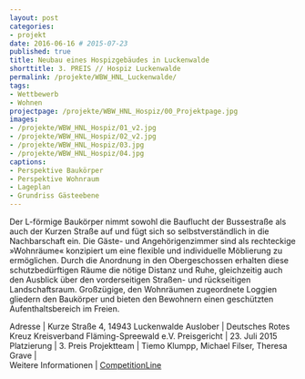 ```yaml
---
layout: post
categories:
- projekt
date: 2016-06-16 # 2015-07-23
published: true
title: Neubau eines Hospizgebäudes in Luckenwalde
shorttitle: 3. PREIS // Hospiz Luckenwalde
permalink: /projekte/WBW_HNL_Luckenwalde/
tags: 
- Wettbewerb
- Wohnen
projectpage: /projekte/WBW_HNL_Hospiz/00_Projektpage.jpg
images:
- /projekte/WBW_HNL_Hospiz/01_v2.jpg
- /projekte/WBW_HNL_Hospiz/02_v2.jpg
- /projekte/WBW_HNL_Hospiz/03.jpg
- /projekte/WBW_HNL_Hospiz/04.jpg
captions:
- Perspektive Baukörper
- Perspektive Wohnraum
- Lageplan
- Grundriss Gästeebene
---
```

Der L-förmige Baukörper nimmt sowohl die Bauflucht der Bussestraße als auch der Kurzen Straße auf und fügt sich so selbstverständlich in die Nachbarschaft ein. Die Gäste- und Angehörigenzimmer sind als rechteckige »Wohnräume« konzipiert um eine flexible und individuelle Möblierung zu ermöglichen. Durch die Anordnung in den Obergeschossen erhalten diese schutzbedürftigen Räume die nötige Distanz und Ruhe, gleichzeitig auch den Ausblick über den vorderseitigen Straßen- und rückseitigen Landschaftsraum. Großzügige, den Wohnräumen zugeordnete Loggien gliedern den Baukörper und bieten den Bewohnern einen geschützten Aufenthaltsbereich im Freien.

Adresse				|	Kurze Straße 4, 14943 Luckenwalde
Auslober			|	Deutsches Rotes Kreuz Kreisverband Fläming-Spreewald e.V.
Preisgericht		|	23. Juli 2015
Platzierung			|	3. Preis
Projektteam			|	Tiemo Klumpp, Michael Filser, Theresa Grave 
                            |    
Weitere Informationen       |   [CompetitionLine](https://www.competitionline.com/de/beitraege/112618)
